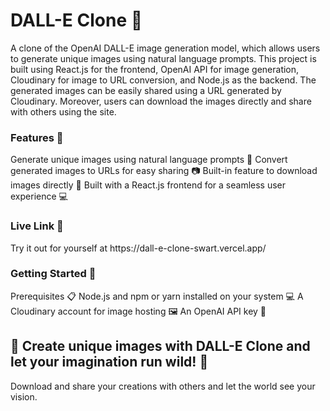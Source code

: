 <h1>DALL-E Clone 🤖</h1> 
A clone of the OpenAI DALL-E image generation model, which allows users to generate unique images using natural language prompts. This project is built using React.js for the frontend, OpenAI API for image generation, Cloudinary for image to URL conversion, and Node.js as the backend. The generated images can be easily shared using a URL generated by Cloudinary. Moreover, users can download the images directly and share with others using the site.  

<h3>Features 🚀</h3>  
Generate unique images using natural language prompts 💬      
Convert generated images to URLs for easy sharing 📷    
Built-in feature to download images directly 💾     
Built with a React.js frontend for a seamless user experience 💻   

 <h3>Live Link 🔗</h3>   
Try it out for yourself at https://dall-e-clone-swart.vercel.app/

<h3>Getting Started 🚀</h3>  
Prerequisites 📋     
Node.js and npm or yarn installed on your system 💻     
A Cloudinary account for image hosting 🖼     
An OpenAI API key 🔑   

<h2>🎉 Create unique images with DALL-E Clone and let your imagination run wild! 🌈 </h2> 

Download and share your creations with others and let the world see your vision.
